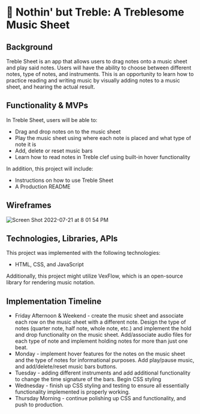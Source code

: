 # :musical_score: Nothin' but Treble: A Treblesome Music Sheet

## Background
Treble Sheet is an app that allows users to drag notes onto a music sheet and play said notes. Users will have the ability to choose between different notes, type of notes, and instruments. This is an opportunity to learn how to practice reading and writing music by visually adding notes to a music sheet, and hearing the actual result.

## Functionality & MVPs
In Treble Sheet, users will be able to:
* Drag and drop notes on to the music sheet
* Play the music sheet using where each note is placed and what type of note it is
* Add, delete or reset music bars
* Learn how to read notes in Treble clef using built-in hover functionality

In addition, this project will include:
* Instructions on how to use Treble Sheet
* A Production README

## Wireframes

![Screen Shot 2022-07-21 at 8 01 54 PM](https://user-images.githubusercontent.com/105829857/180334421-2b1200d7-c62f-4022-9e48-2957c34354d1.png)

## Technologies, Libraries, APIs
This project was implemented with the following technologies:
* HTML, CSS, and JavaScript

Additionally, this project might utilize VexFlow, which is an open-source library for rendering music notation.

## Implementation Timeline

* Friday Afternoon & Weekend - create the music sheet and associate each row on the music sheet with a different note. Design the type of notes (quarter note, half note, whole note, etc.) and implement the hold and drop functionality on the music sheet. Add/associate audio files for each type of note and implement holding notes for more than just one beat.
* Monday - implement hover features for the notes on the music sheet and the type of notes for informational purposes. Add play/pause music, and add/delete/reset music bars buttons.
* Tuesday - adding different instruments and add additional functionality to change the time signature of the bars. Begin CSS styling
* Wednesday - finish up CSS styling and testing to ensure all essentially functionality implemented is properly working.
* Thursday Morning - continue polishing up CSS and functionality, and push to production.
